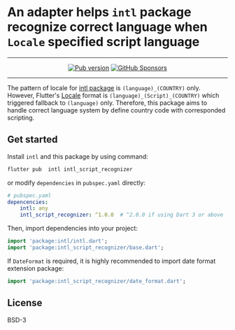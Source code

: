 # An adapter helps `intl` package recognize correct language when `Locale` specified script language

---

<p align="center">
    <a href="https://pub.dev/packages/intl_script_recognizer"><img src="https://img.shields.io/pub/v/intl_script_recognizer?color=%2333FF33&label=Latest%20version%3A&style=flat-square" alt="Pub version"/></a>
    <a href="https://github.com/sponsors/rk0cc"><img alt="GitHub Sponsors" src="https://img.shields.io/github/sponsors/rk0cc?color=%2333FF33&style=flat-square"></a>
</p>

---

The pattern of locale for [intl package](https://pub.dev/packages/intl) is `(language)_(COUNTRY)` only.
However, Flutter's [Locale](https://api.flutter.dev/flutter/dart-ui/Locale-class.html) format is
`(language)_(Script)_(COUNTRY)` which triggered fallback to `(language)` only. Therefore, this package
aims to handle correct language system by define country code with corresponded scripting.

## Get started

Install `intl` and this package by using command:

```bash
flutter pub  intl intl_script_recognizer
```

or modify `dependencies` in `pubspec.yaml` directly:

```yaml
# pubspec.yaml
depencencies:
    intl: any
    intl_script_recognizer: ^1.0.0  # ^2.0.0 if using Dart 3 or above
```

Then, import dependencies into your project:

```dart
import 'package:intl/intl.dart';
import 'package:intl_script_recognizer/base.dart';
```

If `DateFormat` is required, it is highly recommended to import date format extension package:

```dart
import 'package:intl_script_recognizer/date_format.dart';
```

## License

BSD-3
